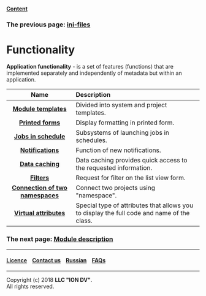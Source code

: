 #### [Content](/docs/en/index.md)

### The previous page: [ini-files](/docs/en/2_system_description/platform_configuration/ini_files.md)

# Functionality

**Application functionality** - is a set of features (functions) that are implemented separately and independently of metadata but within an application.

| Name | Description |
|:---------:|:---------|
|[**Module templates**](/docs/en/2_system_description/functionality/module_templates.md) | Divided into system and project templates. |
|[**Printed forms**](/docs/en/2_system_description/functionality/printed_forms.md) |Display formatting in printed form.  |
|[**Jobs in schedule**](/docs/en/2_system_description/functionality/schedule.md) | Subsystems of launching jobs in schedules.   |
|[**Notifications**](/docs/en/2_system_description/functionality/notifications.md) |Function of new notifications.  |
|[**Data caching**](/docs/en/2_system_description/functionality/cached.md) |Data caching provides quick access to the requested information. |
|[**Filters**](/docs/en/2_system_description/functionality/filter.md) |Request for filter on the list view form. |
|[**Connection of two namespaces**](/docs/en/2_system_description/functionality/namespace.md)| Connect two projects using "namespace".  |
|[**Virtual attributes**](/docs/en/2_system_description/functionality/virtual_attr.md) |Special type of attributes that allows you to display the full code and name of the class.|

### The next page: [Module description](/docs/en/3_modules_description/modules.md)

--------------------------------------------------------------------------  


 #### [Licence](/LICENCE.md) &ensp;  [Contact us](https://iondv.com) &ensp;  [Russian](/docs/ru/2_system_description/functionality/functionality.md)   &ensp; [FAQs](/faqs.md)          



--------------------------------------------------------------------------  

Copyright (c) 2018 **LLC "ION DV"**.  
All rights reserved. 